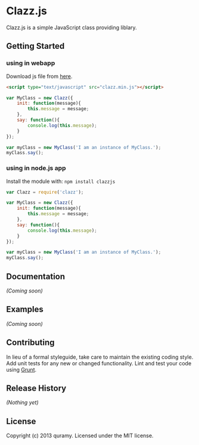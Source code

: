 # Clazz.js 

Clazz.js is a simple JavaScript class providing liblary.

## Getting Started
### using in webapp
Download js file from [here](https://raw.github.com/Quramy/clazzjs/master/clazz.min.js).
```html
<script type="text/javascript" src="clazz.min.js"></script>
```
```javascript
var MyClass = new Clazz({
	init: function(message){
		this.message = message;
	},
	say: function(){
		console.log(this.message);
	}
});

var myClass = new MyClass('I am an instance of MyClass.');
myClass.say();
```
### using in node.js app
Install the module with: `npm install clazzjs`

```javascript
var Clazz = require('clazz');

var MyClass = new Clazz({
	init: function(message){
		this.message = message;
	},
	say: function(){
		console.log(this.message);
	}
});

var myClass = new MyClass('I am an instance of MyClass.');
myClass.say();
```

## Documentation
_(Coming soon)_

## Examples
_(Coming soon)_

## Contributing
In lieu of a formal styleguide, take care to maintain the existing coding style. Add unit tests for any new or changed functionality. Lint and test your code using [Grunt](http://gruntjs.com/).

## Release History
_(Nothing yet)_

## License
Copyright (c) 2013 quramy. Licensed under the MIT license.
